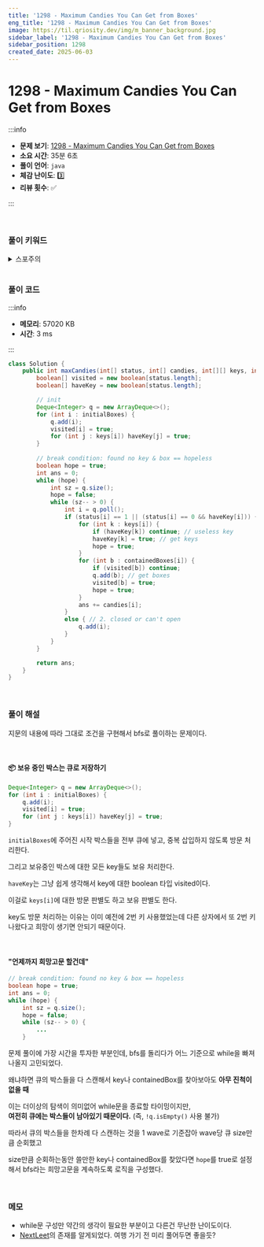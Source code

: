 ```yaml
---
title: '1298 - Maximum Candies You Can Get from Boxes'
eng_title: '1298 - Maximum Candies You Can Get from Boxes'
image: https://til.qriosity.dev/img/m_banner_background.jpg
sidebar_label: '1298 - Maximum Candies You Can Get from Boxes'
sidebar_position: 1298
created_date: 2025-06-03
---
```


# 1298 - Maximum Candies You Can Get from Boxes

:::info

- **문제 보기**: [1298 - Maximum Candies You Can Get from Boxes](https://leetcode.com/problems/maximum-candies-you-can-get-from-boxes)
- **소요 시간**: 35분 6초
- **풀이 언어**: `java`
- **체감 난이도**: 3️⃣
- **리뷰 횟수**: ✅

:::

<br />

### 풀이 키워드

<details>
<summary>스포주의</summary>

`bfs` `구현`

</details>

<br />

### 풀이 코드

:::info

- **메모리**: 57020 KB
- **시간**: 3 ms

:::

```java
class Solution {
    public int maxCandies(int[] status, int[] candies, int[][] keys, int[][] containedBoxes, int[] initialBoxes) {
        boolean[] visited = new boolean[status.length];
        boolean[] haveKey = new boolean[status.length];

        // init
        Deque<Integer> q = new ArrayDeque<>();
        for (int i : initialBoxes) {
            q.add(i);
            visited[i] = true;
            for (int j : keys[i]) haveKey[j] = true;
        }
        
        // break condition: found no key & box == hopeless
        boolean hope = true;
        int ans = 0;
        while (hope) {
            int sz = q.size();
            hope = false;
            while (sz-- > 0) {
                int i = q.poll();
                if (status[i] == 1 || (status[i] == 0 && haveKey[i])) { // 1. opened or can open
                    for (int k : keys[i]) {
                        if (haveKey[k]) continue; // useless key
                        haveKey[k] = true; // get keys
                        hope = true;
                    }
                    for (int b : containedBoxes[i]) {
                        if (visited[b]) continue;
                        q.add(b); // get boxes
                        visited[b] = true;
                        hope = true;
                    }
                    ans += candies[i];
                }
                else { // 2. closed or can't open
                    q.add(i);
                }
            }
        }

        return ans;
    }
}
```

<br />

### 풀이 해설

지문의 내용에 따라 그대로 조건을 구현해서 bfs로 풀이하는 문제이다.

<br />

#### 📦 보유 중인 박스는 큐로 저장하기

```java
Deque<Integer> q = new ArrayDeque<>();
for (int i : initialBoxes) {
    q.add(i);
    visited[i] = true;
    for (int j : keys[i]) haveKey[j] = true;
}
```

`initialBoxes`에 주어진 시작 박스들을 전부 큐에 넣고, 중복 삽입하지 않도록 방문 처리한다.

그리고 보유중인 박스에 대한 모든 key들도 보유 처리한다.

`haveKey`는 그냥 쉽게 생각해서 key에 대한 boolean 타입 visited이다.

이걸로 `keys[i]`에 대한 방문 판별도 하고 보유 판별도 한다.

key도 방문 처리하는 이유는 이미 예전에 2번 키 사용했었는데 다른 상자에서 또 2번 키 나왔다고 희망이 생기면 안되기 때문이다.

<br />

#### "언제까지 희망고문 할건데"

```java
// break condition: found no key & box == hopeless
boolean hope = true;
int ans = 0;
while (hope) {
    int sz = q.size();
    hope = false;
    while (sz-- > 0) {
        ...
    }
```

문제 풀이에 가장 시간을 투자한 부분인데, bfs를 돌리다가 어느 기준으로 while을 빠져나올지 고민되었다.

왜냐하면 큐의 박스들을 다 스캔해서 key나 containedBox를 찾아보아도 **아무 진척이 없을 때**

이는 더이상의 탐색이 의미없어 while문을 종료할 타이밍이지만,<br />
**여전히 큐에는 박스들이 남아있기 때문이다.** (즉, `!q.isEmpty()` 사용 불가)

따라서 큐의 박스들을 한차례 다 스캔하는 것을 1 wave로 기준잡아 wave당 큐 size만큼 순회했고

size만큼 순회하는동안 쓸만한 key나 containedBox를 찾았다면 `hope`를 true로 설정해서 bfs라는 희망고문을 계속하도록 로직을 구성했다.

<br />

### 메모

- while문 구성만 약간의 생각이 필요한 부분이고 다른건 무난한 난이도이다.
- [NextLeet](https://nextleet.vercel.app/)의 존재를 알게되었다. 여행 가기 전 미리 풀어두면 좋을듯?